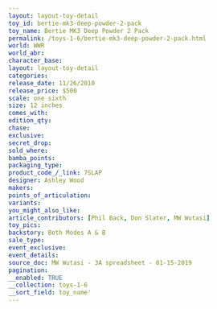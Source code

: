 ```yaml
---
layout: layout-toy-detail 
toy_id: bertie-mk3-deep-powder-2-pack
toy_name: Bertie MK3 Deep Powder 2 Pack
permalink: /toys-1-6/bertie-mk3-deep-powder-2-pack.html
world: WWR
world_abr: 
character_base: 
layout: layout-toy-detail
categories: 
release_date: 11/26/2010
release_price: $500 
scale: one sixth
size: 12 inches
comes_with: 
edition_qty: 
chase: 
exclusive: 
secret_drop: 
sold_where: 
bamba_points: 
packaging_type: 
product_code_/_link: 7SLAP
designer: Ashley Wood
makers: 
points_of_articulation: 
variants: 
you_might_also_like: 
article_contributors: [Phil Back, Don Slater, MW Wutasi]
toy_pics: 
backstory: Both Modes A & B
sale_type: 
event_exclusive: 
event_details: 
source_doc: MW Wutasi - 3A spreadsheet - 01-15-2019
pagination: 
__enabled: TRUE
__collection: toys-1-6
__sort_field: toy_name'
---
```

